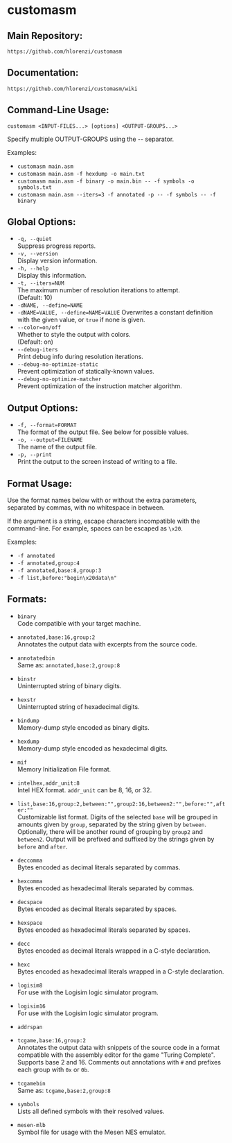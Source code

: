 # customasm

## Main Repository:
`https://github.com/hlorenzi/customasm`
## Documentation:
`https://github.com/hlorenzi/customasm/wiki`

## Command-Line Usage:
`customasm <INPUT-FILES...> [options] <OUTPUT-GROUPS...>`

Specify multiple OUTPUT-GROUPS using the -- separator.

Examples:  
* `customasm main.asm`
* `customasm main.asm -f hexdump -o main.txt`
* `customasm main.asm -f binary -o main.bin -- -f symbols -o symbols.txt`
* `customasm main.asm --iters=3 -f annotated -p -- -f symbols -- -f binary`

## Global Options:
* `-q, --quiet`  
    Suppress progress reports.  
* `-v, --version`  
    Display version information.  
* `-h, --help`  
    Display this information.  
* `-t, --iters=NUM`  
    The maximum number of resolution iterations to attempt.  
    (Default: 10)  
* `-dNAME, --define=NAME`
* `-dNAME=VALUE, --define=NAME=VALUE`
    Overwrites a constant definition with the given value,
    or `true` if none is given.
* `--color=on/off`  
    Whether to style the output with colors.  
    (Default: on)  
* `--debug-iters`  
    Print debug info during resolution iterations.  
* `--debug-no-optimize-static`  
    Prevent optimization of statically-known values.  
* `--debug-no-optimize-matcher`  
    Prevent optimization of the instruction matcher algorithm.  

## Output Options:
* `-f, --format=FORMAT`  
    The format of the output file. See below for possible values.  
* `-o, --output=FILENAME`  
    The name of the output file.  
* `-p, --print`  
    Print the output to the screen instead of writing to a file.  

## Format Usage:
Use the format names below with or without
the extra parameters, separated by commas,
with no whitespace in between.

If the argument is a string, escape characters
incompatible with the command-line. For example,
spaces can be escaped as `\x20`.

Examples:  
* `-f annotated`  
* `-f annotated,group:4`  
* `-f annotated,base:8,group:3`  
* `-f list,before:"begin\x20data\n"`  

## Formats:
* `binary`  
    Code compatible with your target machine.

* `annotated,base:16,group:2`  
    Annotates the output data with excerpts
    from the source code.
* `annotatedbin`  
    Same as: `annotated,base:2,group:8`  

* `binstr`  
    Uninterrupted string of binary digits.
* `hexstr`  
    Uninterrupted string of hexadecimal digits.
* `bindump`  
    Memory-dump style encoded as binary digits.
* `hexdump`  
    Memory-dump style encoded as hexadecimal digits.

* `mif`  
    Memory Initialization File format.
* `intelhex,addr_unit:8`  
    Intel HEX format. `addr_unit` can be 8, 16, or 32.

* `list,base:16,group:2,between:"",group2:16,between2:"",before:"",after:""`  
    Customizable list format. Digits of the selected `base`
    will be grouped in amounts given by `group`,
    separated by the string given by `between`.
    Optionally, there will be another round of
    grouping by `group2` and `between2`. Output will be
    prefixed and suffixed by the strings given by
    `before` and `after`.

* `deccomma`  
    Bytes encoded as decimal literals
    separated by commas.
* `hexcomma`  
    Bytes encoded as hexadecimal literals
    separated by commas.
* `decspace`  
    Bytes encoded as decimal literals
    separated by spaces.
* `hexspace`  
    Bytes encoded as hexadecimal literals
    separated by spaces.

* `decc`  
    Bytes encoded as decimal literals
    wrapped in a C-style declaration.
* `hexc`  
    Bytes encoded as hexadecimal literals
    wrapped in a C-style declaration.

* `logisim8`  
    For use with the Logisim logic simulator program.
* `logisim16`  
    For use with the Logisim logic simulator program.

* `addrspan`  

* `tcgame,base:16,group:2`  
    Annotates the output data with snippets
    of the source code in a format compatible
    with the assembly editor for the game
    "Turing Complete". Supports base 2 and 16.
    Comments out annotations with `#` and prefixes
    each group with `0x` or `0b`.
* `tcgamebin`  
    Same as: `tcgame,base:2,group:8`

* `symbols`  
    Lists all defined symbols with their resolved values.
* `mesen-mlb`  
    Symbol file for usage with the Mesen NES emulator.